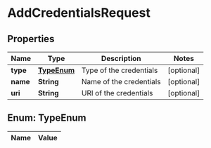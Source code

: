 
# AddCredentialsRequest

## Properties
Name | Type | Description | Notes
------------ | ------------- | ------------- | -------------
**type** | [**TypeEnum**](#TypeEnum) | Type of the credentials |  [optional]
**name** | **String** | Name of the credentials |  [optional]
**uri** | **String** | URI of the credentials |  [optional]


<a name="TypeEnum"></a>
## Enum: TypeEnum
Name | Value
---- | -----



